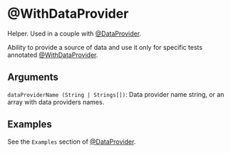 # @WithDataProvider

Helper. Used in a couple with [@DataProvider](https://github.com/vitalishapovalov/jest-decorated/blob/master/docs/DataProvider.md).

Ability to provide a source of data and use it only for specific tests annotated [@WithDataProvider](https://github.com/vitalishapovalov/jest-decorated/blob/master/docs/WithDataProvider.md).

## Arguments

`dataProviderName (String | Strings[])`: Data provider name string, or an array with data providers names.

## Examples

See the `Examples` section of [@DataProvider](https://github.com/vitalishapovalov/jest-decorated/blob/master/docs/DataProvider.md).

